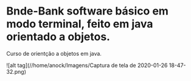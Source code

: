 # Bnde-Bank software básico em modo terminal, feito em java orientado a objetos.
Curso de orientção a objetos em java.



![alt tag](//home/anock/Imagens/Captura de tela de 2020-01-26 18-47-32.png)
